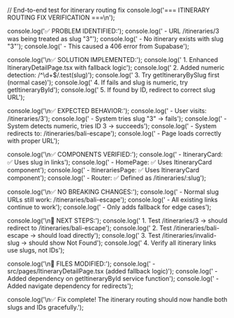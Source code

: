 // End-to-end test for itinerary routing fix
console.log('=== ITINERARY ROUTING FIX VERIFICATION ===\n');

console.log('✅ PROBLEM IDENTIFIED:');
console.log('   - URL /itineraries/3 was being treated as slug "3"');
console.log('   - No itinerary exists with slug "3"');
console.log('   - This caused a 406 error from Supabase');

console.log('\n✅ SOLUTION IMPLEMENTED:');
console.log('   1. Enhanced ItineraryDetailPage.tsx with fallback logic');
console.log('   2. Added numeric detection: /^\\d+$/.test(slug)');
console.log('   3. Try getItineraryBySlug first (normal case)');
console.log('   4. If fails and slug is numeric, try getItineraryById');
console.log('   5. If found by ID, redirect to correct slug URL');

console.log('\n✅ EXPECTED BEHAVIOR:');
console.log('   - User visits: /itineraries/3');
console.log('   - System tries slug "3" → fails');
console.log('   - System detects numeric, tries ID 3 → succeeds');
console.log('   - System redirects to: /itineraries/bali-escape');
console.log('   - Page loads correctly with proper URL');

console.log('\n✅ COMPONENTS VERIFIED:');
console.log('   - ItineraryCard: ✅ Uses slug in links');
console.log('   - HomePage: ✅ Uses ItineraryCard component');
console.log('   - ItinerariesPage: ✅ Uses ItineraryCard component');
console.log('   - Router: ✅ Defined as /itineraries/:slug');

console.log('\n✅ NO BREAKING CHANGES:');
console.log('   - Normal slug URLs still work: /itineraries/bali-escape');
console.log('   - All existing links continue to work');
console.log('   - Only adds fallback for edge cases');

console.log('\n🎯 NEXT STEPS:');
console.log('   1. Test /itineraries/3 → should redirect to /itineraries/bali-escape');
console.log('   2. Test /itineraries/bali-escape → should load directly');
console.log('   3. Test /itineraries/invalid-slug → should show Not Found');
console.log('   4. Verify all itinerary links use slugs, not IDs');

console.log('\n📝 FILES MODIFIED:');
console.log('   - src/pages/ItineraryDetailPage.tsx (added fallback logic)');
console.log('   - Added dependency on getItineraryById service function');
console.log('   - Added navigate dependency for redirects');

console.log('\n✅ Fix complete! The itinerary routing should now handle both slugs and IDs gracefully.');
